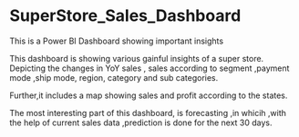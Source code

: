 # SuperStore_Sales_Dashboard
This is a Power BI Dashboard showing important insights

This dashboard is showing various gainful insights of a super store. Depicting the changes in YoY sales , sales according to segment ,payment mode ,ship mode, region, category and sub categories.

Further,it includes a map showing sales and profit according to the states.

The most interesting part of this dashboard, is forecasting ,in whicih ,with the help of current sales data ,prediction is done for the next 30 days.

